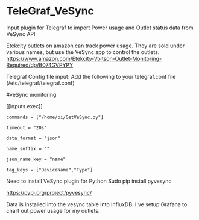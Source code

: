 # TeleGraf_VeSync
Input plugin for Telegraf to import Power usage and Outlet status data from VeSync API

Etekcity outlets on amazon can track power usage. They are sold under various names, but use the VeSync app to control the outlets. 
https://www.amazon.com/Etekcity-Voltson-Outlet-Monitoring-Required/dp/B074GVPYPY






Telegraf Config file input:
Add the following to your telegraf.conf file (/etc/telegraf/telegraf.conf)


#veSync monitoring

[[inputs.exec]]

    commands = ["/home/pi/GetVeSync.py"]
    
    timeout = "20s"
    
    data_format = "json"
    
    name_suffix = ""
    
    json_name_key = "name"
    
    tag_keys = ["DeviceName","Type"]
    



Need to install VeSync plugin for Python
Sudo pip install pyvesync

https://pypi.org/project/pyvesync/


Data is installed into the vesync table into InfluxDB. I've setup Grafana to chart out power usage for my outlets.

